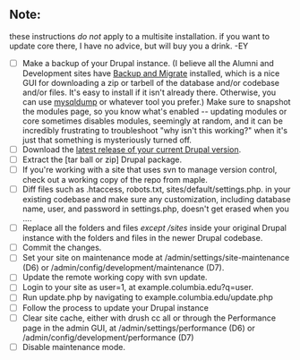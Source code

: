 Note:
----
these instructions _do not_ apply to a multisite installation. if you want to update core there, I have no advice, but will buy you a drink. -EY

- [ ] Make a backup of your Drupal instance. (I believe all the Alumni and Development sites have [Backup and Migrate](https://www.drupal.org/project/backup_migrate) installed, which is a nice GUI for downloading a zip or tarbell of the database and/or codebase and/or files. It's easy to install if it isn't already there. Otherwise, you can use [mysqldump](http://www.thegeekstuff.com/2008/09/backup-and-restore-mysql-database-using-mysqldump/) or whatever tool you prefer.) Make sure to snapshot the modules page, so you know what's enabled -- updating modules or core sometimes disables modules, seemingly at random, and it can be incredibly frustrating to troubleshoot "why isn't this working?" when it's just that something is mysteriously turned off.
- [ ] Download the [latest release of your current Drupal version](https://www.drupal.org/project/drupal).
- [ ] Extract the [tar ball or zip] Drupal package.
- [ ] If you're working with a site that uses svn to manage version control, check out a working copy of the repo from maple.
- [ ] Diff files such as .htaccess, robots.txt, sites/default/settings.php. in your existing codebase and make sure any customization, including database name, user, and password in settings.php, doesn't get erased when you ....
- [ ] Replace all the folders and files _except /sites_ inside your original Drupal instance with the folders and files in the newer Drupal codebase.
- [ ] Commit the changes.
- [ ] Set your site on maintenance mode at /admin/settings/site-maintenance (D6) or /admin/config/development/maintenance (D7).
- [ ] Update the remote working copy with svn update.
- [ ] Login to your site as user=1, at example.columbia.edu?q=user.
- [ ] Run update.php by navigating to example.columbia.edu/update.php
- [ ] Follow the process to update your Drupal instance
- [ ] Clear site cache, either with drush cc all or through the Performance page in the admin GUI, at /admin/settings/performance (D6) or /admin/config/development/performance (D7)
- [ ] Disable maintenance mode.